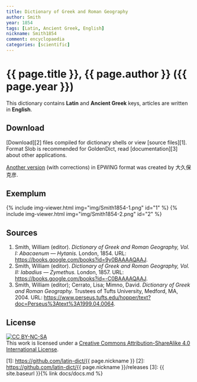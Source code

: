 ```yaml
---
title: Dictionary of Greek and Roman Geography
author: Smith
year: 1854
tags: [Latin, Ancient Greek, English]
nickname: Smith1854
comment: encyclopaedia
categories: [scientific]
---
```

# {{ page.title }}, {{ page.author }} ({{ page.year }})

This dictionary contains **Latin** and **Ancient Greek** keys, articles are written in **English**.


## Download

[Download][2] files compiled for dictionary shells or view [source files][1]. Format Slob is recommended for GoldenDict, read [documentation][3] about other applications.

[Another version](http://classicalepwing.osdn.jp/download.html) (with corrections) in EPWING format was created by 大久保克彦.


## Exemplum

{% include img-viewer.html img="img/Smith1854-1.png" id="1" %}
{% include img-viewer.html img="img/Smith1854-2.png" id="2" %}


## Sources

1. Smith, William (editor). _Dictionary of Greek and Roman Geography, Vol. I: Abacaenum — Hytanis._ London, 1854. URL: <https://books.google.com/books?id=9y0BAAAAQAAJ>.
1. Smith, William (editor). _Dictionary of Greek and Roman Geography, Vol. II: Iabadius — Zymethus._ London, 1857. URL: <https://books.google.com/books?id=-C0BAAAAQAAJ>.
1. Smith, William (editor); Cerrato, Lisa; Mimno, David. _Dictionary of Greek and Roman Geography._ Trustees of Tufts University, Medford, MA, 2004. URL: <https://www.perseus.tufts.edu/hopper/text?doc=Perseus%3Atext%3A1999.04.0064>.


## License

[![CC BY-NC-SA](https://i.creativecommons.org/l/by-sa/3.0/88x31.png)](https://creativecommons.org/licenses/by-sa/4.0/)\
This work is licensed under a [Creative Commons Attribution-ShareAlike 4.0 International License](https://creativecommons.org/licenses/by-sa/4.0/).

[1]: https://github.com/latin-dict/{{ page.nickname }}
[2]: https://github.com/latin-dict/{{ page.nickname }}/releases
[3]: {{ site.baseurl }}{% link docs/docs.md %}
